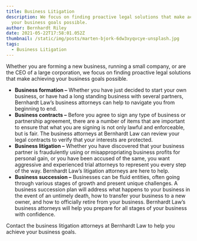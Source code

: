 ```yaml
---
title: Business Litigation
description: We focus on finding proactive legal solutions that make achieving
  your business goals possible.
author: Bernhardt Riley
date: 2021-05-22T17:58:01.052Z
thumbnail: /static/img/posts/marten-bjork-6dw3xyqvcye-unsplash.jpg
tags:
  - Business Litigation
---
```

Whether you are forming a new business, running a small company, or are the CEO of a large corporation, we focus on finding proactive legal solutions that make achieving your business goals possible.

* **Business formation –** Whether you have just decided to start your own business, or have had a long standing business with several partners, Bernhardt Law’s business attorneys can help to navigate you from beginning to end. 
* **Business contracts –** Before you agree to sign any type of business or partnership agreement, there are a number of items that are important to ensure that what you are signing is not only lawful and enforceable, but is fair. The business attorneys at Bernhardt Law can review your legal contracts to verify that your interests are protected.
* **Business litigation –** Whether you have discovered that your business partner is fraudulently using or misappropriating business profits for personal gain, or you have been accused of the same, you want aggressive and experienced trial attorneys to represent you every step of the way. Bernhardt Law’s litigation attorneys are here to help.
* **Business succession –** Businesses can be fluid entities, often going through various stages of growth and present unique challenges. A business succession plan will address what happens to your business in the event of an untimely death, how to transfer your business to a new owner, and how to officially retire from your business. Bernhardt Law’s business attorneys will help you prepare for all stages of your business with confidence.

Contact the business litigation attorneys at Bernhardt Law to help you achieve your business goals.